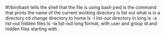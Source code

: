 #!/bin/bash tells the shell that the file is using bash 
pwd is the command that prints the name of the current working directory
ls list out what is in a directory
cd change directory to home
ls -l list-out directory in long
ls -a list-out hidden files
ls -la list-out long format, with user and group id and hidden files starting with .

